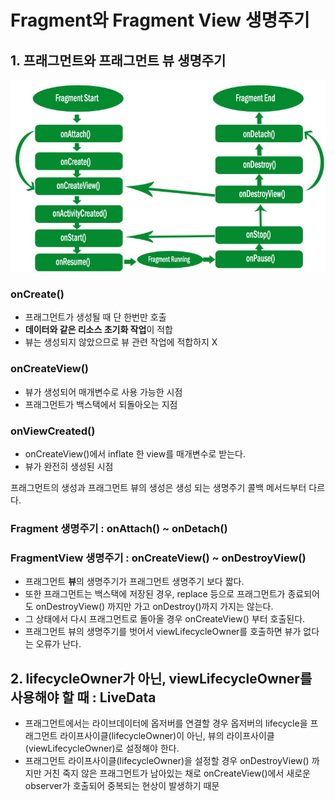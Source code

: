 # Fragment와 Fragment View 생명주기
## 1. 프래그먼트와 프래그먼트 뷰 생명주기
![fragmentLifecycle](./preview/fragmentLifecycle.jpg)
### onCreate()
- 프래그먼트가 생성될 때 단 한번만 호출
- **데이터와 같은 리소스 초기화 작업**이 적합
- 뷰는 생성되지 않았으므로 뷰 관련 작업에 적합하지 X
### onCreateView()
- 뷰가 생성되어 매개변수로 사용 가능한 시점
- 프래그먼트가 백스택에서 되돌아오는 지점
### onViewCreated()
- onCreateView()에서 inflate 한 view를 매개변수로 받는다.
- 뷰가 완전히 생성된 시점


프래그먼트의 생성과 프래그먼트 뷰의 생성은 생성 되는 생명주기 콜백 메서드부터 다르다.

### Fragment 생명주기 : onAttach() ~ onDetach()
### FragmentView 생명주기 : onCreateView() ~ onDestroyView()

- 프래그먼트 **뷰**의 생명주기가 프래그먼트 생명주기 보다 짧다.
- 또한 프래그먼트는 백스택에 저장된 경우, replace 등으로 프래그먼트가 종료되어도 onDestroyView() 까지만 가고 onDestroy()까지 가지는 않는다.
- 그 상태에서 다시 프래그먼트로 돌아올 경우 onCreateView() 부터 호출된다.
- 프래그먼트 뷰의 생명주기를 벗어서 viewLifecycleOwner를 호출하면 뷰가 없다는 오류가 난다.

## 2. lifecycleOwner가 아닌, viewLifecycleOwner를 사용해야 할 때 : LiveData
- 프래그먼트에서는 라이브데이터에 옵저버를 연결할 경우 옵저버의 lifecycle을 프래그먼트 라이프사이클(lifecycleOwner)이 아닌, 뷰의 라이프사이클(viewLifecycleOwner)로 설정해야 한다.
- 프래그먼트 라이프사이클(lifecycleOwner)을 설정할 경우 onDestroyView() 까지만 거친 죽지 않은 프래그먼트가 남아있는 채로 onCreateView()에서 새로운 observer가 호출되어 중복되는 현상이 발생하기 때문








